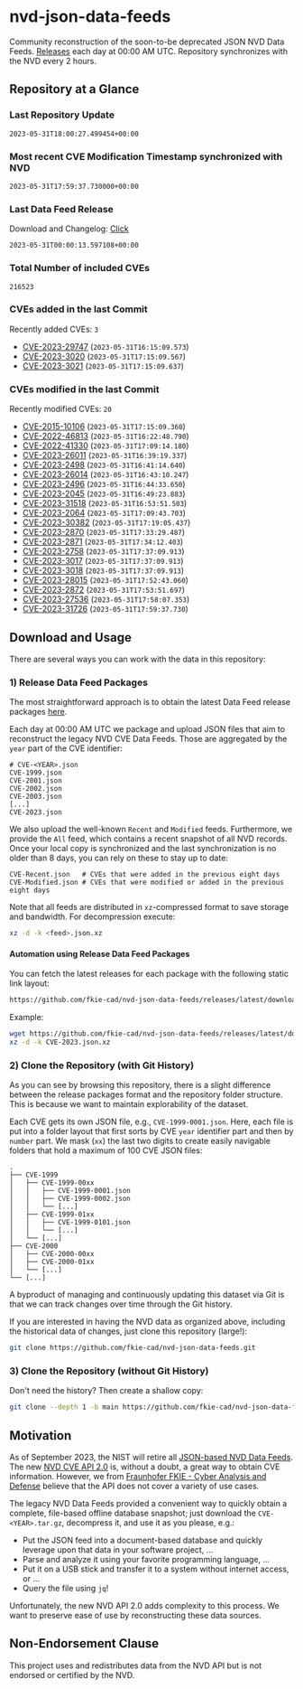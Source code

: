 # nvd-json-data-feeds

Community reconstruction of the soon-to-be deprecated JSON NVD Data Feeds. 
[Releases](https://github.com/fkie-cad/nvd-json-data-feeds/releases/latest) each day at 00:00 AM UTC.
Repository synchronizes with the NVD every 2 hours.

## Repository at a Glance

### Last Repository Update

```plain
2023-05-31T18:00:27.499454+00:00
```

### Most recent CVE Modification Timestamp synchronized with NVD

```plain
2023-05-31T17:59:37.730000+00:00
```

### Last Data Feed Release

Download and Changelog: [Click](https://github.com/fkie-cad/nvd-json-data-feeds/releases/latest)

```plain
2023-05-31T00:00:13.597108+00:00
```

### Total Number of included CVEs

```plain
216523
```

### CVEs added in the last Commit

Recently added CVEs: `3`

* [CVE-2023-29747](CVE-2023/CVE-2023-297xx/CVE-2023-29747.json) (`2023-05-31T16:15:09.573`)
* [CVE-2023-3020](CVE-2023/CVE-2023-30xx/CVE-2023-3020.json) (`2023-05-31T17:15:09.567`)
* [CVE-2023-3021](CVE-2023/CVE-2023-30xx/CVE-2023-3021.json) (`2023-05-31T17:15:09.637`)


### CVEs modified in the last Commit

Recently modified CVEs: `20`

* [CVE-2015-10106](CVE-2015/CVE-2015-101xx/CVE-2015-10106.json) (`2023-05-31T17:15:09.360`)
* [CVE-2022-46813](CVE-2022/CVE-2022-468xx/CVE-2022-46813.json) (`2023-05-31T16:22:48.790`)
* [CVE-2022-41330](CVE-2022/CVE-2022-413xx/CVE-2022-41330.json) (`2023-05-31T17:09:14.180`)
* [CVE-2023-26011](CVE-2023/CVE-2023-260xx/CVE-2023-26011.json) (`2023-05-31T16:39:19.337`)
* [CVE-2023-2498](CVE-2023/CVE-2023-24xx/CVE-2023-2498.json) (`2023-05-31T16:41:14.640`)
* [CVE-2023-26014](CVE-2023/CVE-2023-260xx/CVE-2023-26014.json) (`2023-05-31T16:43:10.247`)
* [CVE-2023-2496](CVE-2023/CVE-2023-24xx/CVE-2023-2496.json) (`2023-05-31T16:44:33.650`)
* [CVE-2023-2045](CVE-2023/CVE-2023-20xx/CVE-2023-2045.json) (`2023-05-31T16:49:23.883`)
* [CVE-2023-31518](CVE-2023/CVE-2023-315xx/CVE-2023-31518.json) (`2023-05-31T16:53:51.503`)
* [CVE-2023-2064](CVE-2023/CVE-2023-20xx/CVE-2023-2064.json) (`2023-05-31T17:09:43.703`)
* [CVE-2023-30382](CVE-2023/CVE-2023-303xx/CVE-2023-30382.json) (`2023-05-31T17:19:05.437`)
* [CVE-2023-2870](CVE-2023/CVE-2023-28xx/CVE-2023-2870.json) (`2023-05-31T17:33:29.487`)
* [CVE-2023-2871](CVE-2023/CVE-2023-28xx/CVE-2023-2871.json) (`2023-05-31T17:34:12.403`)
* [CVE-2023-2758](CVE-2023/CVE-2023-27xx/CVE-2023-2758.json) (`2023-05-31T17:37:09.913`)
* [CVE-2023-3017](CVE-2023/CVE-2023-30xx/CVE-2023-3017.json) (`2023-05-31T17:37:09.913`)
* [CVE-2023-3018](CVE-2023/CVE-2023-30xx/CVE-2023-3018.json) (`2023-05-31T17:37:09.913`)
* [CVE-2023-28015](CVE-2023/CVE-2023-280xx/CVE-2023-28015.json) (`2023-05-31T17:52:43.060`)
* [CVE-2023-2872](CVE-2023/CVE-2023-28xx/CVE-2023-2872.json) (`2023-05-31T17:53:51.697`)
* [CVE-2023-27536](CVE-2023/CVE-2023-275xx/CVE-2023-27536.json) (`2023-05-31T17:58:07.353`)
* [CVE-2023-31726](CVE-2023/CVE-2023-317xx/CVE-2023-31726.json) (`2023-05-31T17:59:37.730`)


## Download and Usage

There are several ways you can work with the data in this repository:

### 1) Release Data Feed Packages

The most straightforward approach is to obtain the latest Data Feed release packages [here](https://github.com/fkie-cad/nvd-json-data-feeds/releases/latest).

Each day at 00:00 AM UTC we package and upload JSON files that aim to reconstruct the legacy NVD CVE Data Feeds.
Those are aggregated by the `year` part of the CVE identifier:

```
# CVE-<YEAR>.json
CVE-1999.json
CVE-2001.json
CVE-2002.json
CVE-2003.json
[...]
CVE-2023.json
```

We also upload the well-known `Recent` and `Modified` feeds.
Furthermore, we provide the `All` feed, which contains a recent snapshot of all NVD records.
Once your local copy is synchronized and the last synchronization is no older than 8 days, you can rely on these to stay up to date:

```plain
CVE-Recent.json   # CVEs that were added in the previous eight days
CVE-Modified.json # CVEs that were modified or added in the previous eight days
```

Note that all feeds are distributed in `xz`-compressed format to save storage and bandwidth.
For decompression execute:

```sh
xz -d -k <feed>.json.xz
```


#### Automation using Release Data Feed Packages

You can fetch the latest releases for each package with the following static link layout:

```sh
https://github.com/fkie-cad/nvd-json-data-feeds/releases/latest/download/CVE-<YEAR>.json.xz
```

Example:

```sh
wget https://github.com/fkie-cad/nvd-json-data-feeds/releases/latest/download/CVE-2023.json.xz
xz -d -k CVE-2023.json.xz
```

### 2) Clone the Repository (with Git History)

As you can see by browsing this repository, there is a slight difference between the release packages format and the repository folder structure.
This is because we want to maintain explorability of the dataset.

Each CVE gets its own JSON file, e.g., `CVE-1999-0001.json`.
Here, each file is put into a folder layout that first sorts by CVE `year` identifier part and then by `number` part.
We mask (`xx`) the last two digits to create easily navigable folders that hold a maximum of 100 CVE JSON files:

```plain
.
├── CVE-1999
│   ├── CVE-1999-00xx
│   │   ├── CVE-1999-0001.json
│   │   ├── CVE-1999-0002.json
│   │   └── [...]
│   ├── CVE-1999-01xx
│   │   ├── CVE-1999-0101.json
│   │   └── [...]
│   └── [...]
├── CVE-2000
│   ├── CVE-2000-00xx
│   ├── CVE-2000-01xx
│   └── [...]
└── [...]
```

A byproduct of managing and continuously updating this dataset via Git is that we can track changes over time through the Git history.

If you are interested in having the NVD data as organized above, including the historical data of changes, just clone this repository (large!):

```sh
git clone https://github.com/fkie-cad/nvd-json-data-feeds.git
```

### 3) Clone the Repository (without Git History)

Don't need the history? Then create a shallow copy:

```sh
git clone --depth 1 -b main https://github.com/fkie-cad/nvd-json-data-feeds.git
```

## Motivation

As of September 2023, the NIST will retire all [JSON-based NVD Data Feeds](https://nvd.nist.gov/vuln/data-feeds#divRetirementBanner-1).
The new [NVD CVE API 2.0](https://nvd.nist.gov/developers/vulnerabilities) is, without a doubt, a great way to obtain CVE information.
However, we from [Fraunhofer FKIE - Cyber Analysis and Defense](https://www.fkie.fraunhofer.de/en/departments/cad.html) believe that the API does not cover a variety of use cases.

The legacy NVD Data Feeds provided a convenient way to quickly obtain a complete, file-based offline database snapshot; just download the `CVE-<YEAR>.tar.gz`, decompress it, and use it as you please, e.g.:

* Put the JSON feed into a document-based database and quickly leverage upon that data in your software project, ...
* Parse and analyze it using your favorite programming language, ...
* Put it on a USB stick and transfer it to a system without internet access, or ...
* Query the file using `jq`!

Unfortunately, the new NVD API 2.0 adds complexity to this process.
We want to preserve ease of use by reconstructing these data sources.

## Non-Endorsement Clause

This project uses and redistributes data from the NVD API but is not endorsed or certified by the NVD.